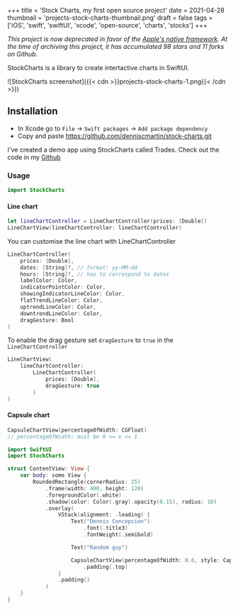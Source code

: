 +++
title = 'Stock Charts, my first open source project'
date = 2021-04-28
thumbnail = 'projects-stock-charts-thumbnail.png'
draft = false
tags = ['iOS', 'swift', 'swiftUI', 'xcode', 'open-source', 'charts', 'stocks']
+++

_This project is now deprecated in favor of the [Apple's native framework](https://developer.apple.com/documentation/charts). At the time of archiving this project, it has accumulated 98 stars and 11 forks on Github._

StockCharts is a library to create intertactive charts in SwiftUI.

![StockCharts screenshot]({{< cdn >}}projects-stock-charts-1.png{{< /cdn >}})

## Installation

-   In Xcode go to `File` -> `Swift packages` -> `Add package dependency`
-   Copy and paste <https://github.com/denniscmartin/stock-charts.git>

I've created a demo app using StockCharts called Trades. Check out the code
in my [Github](https://github.com/denniscmartin/trades-demo)

### Usage

```swift
import StockCharts
```

#### Line chart

```swift
let lineChartController = LineChartController(prices: [Double])
LineChartView(lineChartController: lineChartController)
```

You can customise the line chart with LineChartController

```swift
LineChartController(
    prices: [Double],
    dates: [String]?, // format: yy-MM-dd
    hours: [String]?, // has to correspond to dates
    labelColor: Color,
    indicatorPointColor: Color,
    showingIndicatorLineColor: Color,
    flatTrendLineColor: Color,
    uptrendLineColor: Color,
    downtrendLineColor: Color,
    dragGesture: Bool
)
```

To enable the drag gesture set `dragGesture` to `true` in the `LineChartController`

```swift
LineChartView(
    lineChartController:
        LineChartController(
            prices: [Double],
            dragGesture: true
        )
)
```

#### Capsule chart

```swift
CapsuleChartView(percentageOfWidth: CGFloat)
// percentageOfWidth: must be 0 <= x <= 1

```

```swift
import SwiftUI
import StockCharts

struct ContentView: View {
    var body: some View {
        RoundedRectangle(cornerRadius: 25)
            .frame(width: 400, height: 120)
            .foregroundColor(.white)
            .shadow(color: Color(.gray).opacity(0.15), radius: 10)
            .overlay(
                VStack(alignment: .leading) {
                    Text("Dennis Concepcion")
                        .font(.title3)
                        .fontWeight(.semibold)

                    Text("Random guy")

                    CapsuleChartView(percentageOfWidth: 0.6, style: CapsuleChartStyle(capsuleColor: Color.blue))
                        .padding(.top)
                }
                .padding()
            )
    }
}
```
